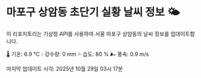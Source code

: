 
# 마포구 상암동 초단기 실황 날씨 정보 🌤️

이 리포지토리는 기상청 API를 사용하여 서울 마포구 상암동의 날씨 정보를 업데이트합니다. 

🌡️ 기온: 6.9 ℃
💧 강수량: 0 mm
💦 습도: 80 %
🌬️ 풍속: 0.9 m/s

마지막 업데이트 시각: 2025년 10월 29일 03시 17분    
